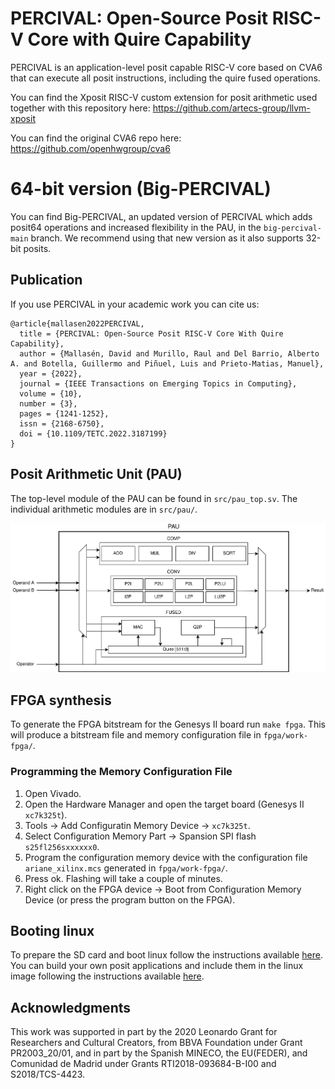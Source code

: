 # PERCIVAL: Open-Source Posit RISC-V Core with Quire Capability

PERCIVAL is an application-level posit capable RISC-V core based on CVA6 that can execute all posit instructions, including the quire fused operations.

You can find the Xposit RISC-V custom extension for posit arithmetic used together with this repository here: https://github.com/artecs-group/llvm-xposit

You can find the original CVA6 repo here: https://github.com/openhwgroup/cva6

# 64-bit version (Big-PERCIVAL)
You can find Big-PERCIVAL, an updated version of PERCIVAL which adds posit64 operations and increased flexibility in the PAU, in the `big-percival-main` branch. We recommend using that new version as it also supports 32-bit posits.

## Publication

If you use PERCIVAL in your academic work you can cite us:

```
@article{mallasen2022PERCIVAL,
  title = {PERCIVAL: Open-Source Posit RISC-V Core With Quire Capability},
  author = {Mallasén, David and Murillo, Raul and Del Barrio, Alberto A. and Botella, Guillermo and Piñuel, Luis and Prieto-Matias, Manuel},
  year = {2022},
  journal = {IEEE Transactions on Emerging Topics in Computing},
  volume = {10},
  number = {3},
  pages = {1241-1252},
  issn = {2168-6750},
  doi = {10.1109/TETC.2022.3187199}
}
```
## Posit Arithmetic Unit (PAU)

The top-level module of the PAU can be found in `src/pau_top.sv`. The individual arithmetic modules are in `src/pau/`.

![](docs/_static/pau_fused.png)

## FPGA synthesis

To generate the FPGA bitstream for the Genesys II board run `make fpga`. This will produce a bitstream file and memory configuration file in `fpga/work-fpga/`.

### Programming the Memory Configuration File
1. Open Vivado.
2. Open the Hardware Manager and open the target board (Genesys II `xc7k325t`).
3. Tools -> Add Configuratin Memory Device -> `xc7k325t`.
4. Select Configuration Memory Part -> Spansion SPI flash `s25fl256sxxxxxx0`.
5. Program the configuration memory device with the configuration file `ariane_xilinx.mcs` generated in `fpga/work-fpga/`.
6. Press ok. Flashing will take a couple of minutes.
7. Right click on the FPGA device -> Boot from Configuration Memory Device (or press the program button on the FPGA).

## Booting linux

To prepare the SD card and boot linux follow the instructions available [here](https://github.com/openhwgroup/cva6/blob/master/README.md#preparing-the-sd-card).
You can build your own posit applications and include them in the linux image following the instructions available [here](https://github.com/openhwgroup/cva6-sdk).

## Acknowledgments
This work was supported in part by the 2020 Leonardo Grant for Researchers and Cultural Creators, from BBVA Foundation under Grant PR2003_20/01, and in part by the Spanish MINECO, the EU(FEDER), and Comunidad de Madrid under Grants RTI2018-093684-B-I00 and S2018/TCS-4423.
